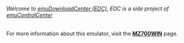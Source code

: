 ###### Welcome to [emuDownloadCenter (EDC)](https://github.com/PhoenixInteractiveNL/emuDownloadCenter/wiki/), EDC is a side project of [emuControlCenter](https://github.com/PhoenixInteractiveNL/emuControlCenter/wiki/)

For more information about this emulator, visit the [**MZ700WIN**](https://github.com/PhoenixInteractiveNL/emuDownloadCenter/wiki/Emulator-mz700win#menu) page.
